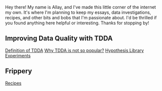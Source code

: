 Hey there! My name is Allay, and I've made this little corner of the internet my own. It's where I'm planning to keep my essays, data investigations, recipes, and other bits and bobs that I'm passionate about. I'd be thrilled if you found anything here helpful or interesting. Thanks for stopping by!

## Improving Data Quality with TDDA
[Definition of TDDA](./tdda/definition.md)
[Why TDDA is not so popular?](./tdda/tdd_tdda.md)
[Hypothesis Library Experiments](./tdda/hypothesis_example.py)
## Frippery
[Recipes](./recipes/contents.md)